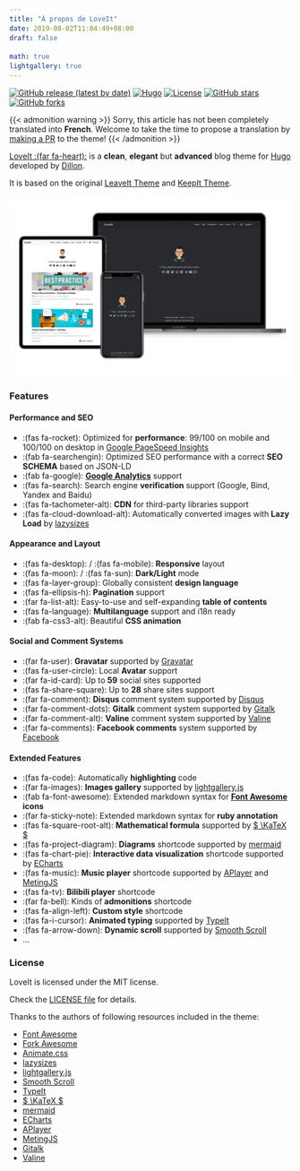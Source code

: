 ```yaml
---
title: "À propos de LoveIt"
date: 2019-08-02T11:04:49+08:00
draft: false

math: true
lightgallery: true
---
```


[![GitHub release (latest by date)](https://img.shields.io/github/v/release/dillonzq/LoveIt?style=flat-square)](https://github.com/dillonzq/LoveIt/releases)
[![Hugo](https://img.shields.io/badge/Hugo-%5E0.62.0-ff4088?style=flat-square&logo=hugo)](https://gohugo.io/)
[![License](https://img.shields.io/github/license/dillonzq/LoveIt?style=flat-square)](https://github.com/dillonzq/LoveIt/blob/master/LICENSE)
[![GitHub stars](https://img.shields.io/github/stars/dillonzq/LoveIt?style=social)](https://github.com/dillonzq/LoveIt)
[![GitHub forks](https://img.shields.io/github/forks/dillonzq/LoveIt?style=social)](https://github.com/dillonzq/LoveIt/fork)

{{< admonition warning >}}
Sorry, this article has not been completely translated into **French**.
Welcome to take the time to propose a translation by [making a PR](https://github.com/dillonzq/LoveIt/pulls) to the theme!
{{< /admonition >}}

[LoveIt :(far fa-heart):](https://github.com/dillonzq/LoveIt) is a **clean**, **elegant** but **advanced** blog theme for [Hugo](https://gohugo.io/) developed by [Dillon](https://dillonzq.com).

It is based on the original [LeaveIt Theme](https://github.com/liuzc/LeaveIt/) and [KeepIt Theme](https://github.com/liuzc/LeaveIt/).

![Hugo Theme LoveIt](/images/Apple-Devices-Preview.png "Hugo Theme LoveIt")

### Features

#### Performance and SEO

* :(fas fa-rocket): Optimized for **performance**: 99/100 on mobile and 100/100 on desktop in [Google PageSpeed Insights](https://developers.google.com/speed/pagespeed/insights)
* :(fab fa-searchengin): Optimized SEO performance with a correct **SEO SCHEMA** based on JSON-LD
* :(fab fa-google): [**Google Analytics**](https://analytics.google.com/analytics) support
* :(fas fa-search): Search engine **verification** support (Google, Bind, Yandex and Baidu)
* :(fas fa-tachometer-alt): **CDN** for third-party libraries support
* :(fas fa-cloud-download-alt): Automatically converted images with **Lazy Load** by [lazysizes](https://github.com/aFarkas/lazysizes)

#### Appearance and Layout

* :(fas fa-desktop): / :(fas fa-mobile): **Responsive** layout
* :(fas fa-moon): / :(fas fa-sun): **Dark/Light** mode
* :(fas fa-layer-group): Globally consistent **design language**
* :(fas fa-ellipsis-h): **Pagination** support
* :(far fa-list-alt): Easy-to-use and self-expanding **table of contents**
* :(fas fa-language): **Multilanguage** support and i18n ready
* :(fab fa-css3-alt): Beautiful **CSS animation**

#### Social and Comment Systems

* :(far fa-user): **Gravatar** supported by [Gravatar](https://gravatar.com)
* :(fas fa-user-circle): Local **Avatar** support
* :(far fa-id-card): Up to **59** social sites supported
* :(fas fa-share-square): Up to **28** share sites support
* :(far fa-comment): **Disqus** comment system supported by [Disqus](https://disqus.com)
* :(far fa-comment-dots): **Gitalk** comment system supported by [Gitalk](https://github.com/gitalk/gitalk)
* :(far fa-comment-alt): **Valine** comment system supported by [Valine](https://valine.js.org/)
* :(far fa-comments): **Facebook comments** system supported by [Facebook](https://developers.facebook.com/docs/plugins/comments/)

#### Extended Features

* :(fas fa-code): Automatically **highlighting** code
* :(far fa-images): **Images gallery** supported by [lightgallery.js](https://github.com/sachinchoolur/lightgallery.js)
* :(fab fa-font-awesome): Extended markdown syntax for **[Font Awesome](https://fontawesome.com/) icons**
* :(far fa-sticky-note): Extended markdown syntax for **ruby annotation**
* :(fas fa-square-root-alt): **Mathematical formula** supported by [$ \KaTeX $](https://katex.org/)
* :(fas fa-project-diagram): **Diagrams** shortcode supported by [mermaid](https://github.com/knsv/mermaid)
* :(fas fa-chart-pie): **Interactive data visualization** shortcode supported by [ECharts](https://echarts.apache.org/)
* :(fas fa-music): **Music player** shortcode supported by [APlayer](https://github.com/MoePlayer/APlayer) and [MetingJS](https://github.com/metowolf/MetingJS)
* :(fas fa-tv): **Bilibili player** shortcode
* :(far fa-bell): Kinds of **admonitions** shortcode
* :(fas fa-align-left): **Custom style** shortcode
* :(fas fa-i-cursor): **Animated typing** supported by [TypeIt](https://typeitjs.com/)
* :(fas fa-arrow-down): **Dynamic scroll** supported by [Smooth Scroll](https://github.com/cferdinandi/smooth-scroll)
* ...

### License

LoveIt is licensed under the MIT license.

Check the [LICENSE file](https://github.com/dillonzq/LoveIt/blob/master/LICENSE) for details.

Thanks to the authors of following resources included in the theme:

* [Font Awesome](https://fontawesome.com/)
* [Fork Awesome](https://forkaweso.me/Fork-Awesome/)
* [Animate.css](https://daneden.github.io/animate.css/)
* [lazysizes](https://github.com/aFarkas/lazysizes)
* [lightgallery.js](https://github.com/sachinchoolur/lightgallery.js)
* [Smooth Scroll](https://github.com/cferdinandi/smooth-scroll)
* [TypeIt](https://typeitjs.com/)
* [$ \KaTeX $](https://katex.org/)
* [mermaid](https://github.com/knsv/mermaid)
* [ECharts](https://echarts.apache.org/)
* [APlayer](https://github.com/MoePlayer/APlayer)
* [MetingJS](https://github.com/metowolf/MetingJS)
* [Gitalk](https://github.com/gitalk/gitalk)
* [Valine](https://valine.js.org/)
